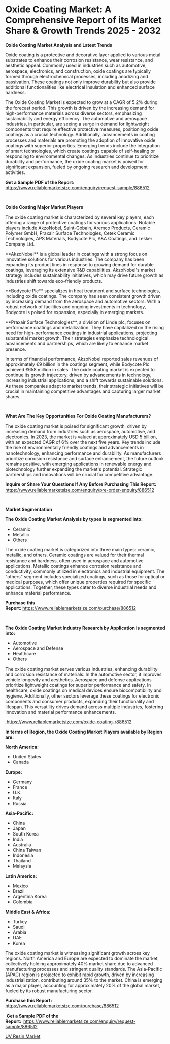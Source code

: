 <p><h1>Oxide Coating Market: A Comprehensive Report of its Market Share & Growth Trends 2025 - 2032</h1></p><p><strong>Oxide Coating Market Analysis and Latest Trends</strong></p>
<p><p>Oxide coating is a protective and decorative layer applied to various metal substrates to enhance their corrosion resistance, wear resistance, and aesthetic appeal. Commonly used in industries such as automotive, aerospace, electronics, and construction, oxide coatings are typically formed through electrochemical processes, including anodizing and passivation. These coatings not only improve durability but also provide additional functionalities like electrical insulation and enhanced surface hardness.</p><p>The Oxide Coating Market is expected to grow at a CAGR of 5.2% during the forecast period. This growth is driven by the increasing demand for high-performance materials across diverse sectors, emphasizing sustainability and energy efficiency. The automotive and aerospace industries, in particular, are seeing a surge in demand for lightweight components that require effective protective measures, positioning oxide coatings as a crucial technology. Additionally, advancements in coating processes and materials are promoting the adoption of innovative oxide coatings with superior properties. Emerging trends include the integration of smart technologies, which create coatings capable of self-healing or responding to environmental changes. As industries continue to prioritize durability and performance, the oxide coating market is poised for significant expansion, fueled by ongoing research and development activities.</p></p>
<p><strong>Get a Sample PDF of the Report:&nbsp;</strong> <a href="https://www.reliablemarketsize.com/enquiry/request-sample/886512?utm_campaign=2481&utm_medium=2&utm_source=Github&utm_content=ia&utm_term=31032025&utm_id=oxide-coating">https://www.reliablemarketsize.com/enquiry/request-sample/886512</a></p>
<p>&nbsp;</p>
<p><strong>Oxide Coating Major Market Players</strong></p>
<p><p>The oxide coating market is characterized by several key players, each offering a range of protective coatings for various applications. Notable players include AkzoNobel, Saint-Gobain, Aremco Products, Ceramic Polymer GmbH, Praxair Surface Technologies, Cetek Ceramic Technologies, APS Materials, Bodycote Plc, A&A Coatings, and Lesker Company Ltd.</p><p>**AkzoNobel** is a global leader in coatings with a strong focus on innovative solutions for various industries. The company has been expanding its product lines in response to growing demand for durable coatings, leveraging its extensive R&D capabilities. AkzoNobel's market strategy includes sustainability initiatives, which may drive future growth as industries shift towards eco-friendly products.</p><p>**Bodycote Plc** specializes in heat treatment and surface technologies, including oxide coatings. The company has seen consistent growth driven by increasing demand from the aerospace and automotive sectors. With a robust network of facilities and ongoing investments in technology, Bodycote is poised for expansion, especially in emerging markets.</p><p>**Praxair Surface Technologies**, a division of Linde plc, focuses on performance coatings and metallization. They have capitalized on the rising need for high-performance coatings in industrial applications, projecting substantial market growth. Their strategies emphasize technological advancements and partnerships, which are likely to enhance market presence.</p><p>In terms of financial performance, AkzoNobel reported sales revenues of approximately €9 billion in the coatings segment, while Bodycote Plc achieved £658 million in sales. The oxide coating market is expected to continue its growth trajectory, driven by advancements in technology, increasing industrial applications, and a shift towards sustainable solutions. As these companies adapt to market trends, their strategic initiatives will be crucial in maintaining competitive advantages and capturing larger market shares.</p></p>
<p>&nbsp;</p>
<p><strong>What Are The Key Opportunities For Oxide Coating Manufacturers?</strong></p>
<p><p>The oxide coating market is poised for significant growth, driven by increasing demand from industries such as aerospace, automotive, and electronics. In 2023, the market is valued at approximately USD 5 billion, with an expected CAGR of 6% over the next five years. Key trends include the rise of environmentally friendly coatings and advancements in nanotechnology, enhancing performance and durability. As manufacturers prioritize corrosion resistance and surface enhancement, the future outlook remains positive, with emerging applications in renewable energy and biotechnology further expanding the market's potential. Strategic partnerships and innovations will be crucial for competitive advantage.</p></p>
<p><strong>Inquire or Share Your Questions If Any Before Purchasing This Report:</strong> <a href="https://www.reliablemarketsize.com/enquiry/pre-order-enquiry/886512?utm_campaign=2481&utm_medium=2&utm_source=Github&utm_content=ia&utm_term=31032025&utm_id=oxide-coating">https://www.reliablemarketsize.com/enquiry/pre-order-enquiry/886512</a></p>
<p>&nbsp;</p>
<p><strong>Market Segmentation</strong></p>
<p><strong>The Oxide Coating Market Analysis by types is segmented into:</strong></p>
<p><ul><li>Ceramic</li><li>Metallic</li><li>Others</li></ul></p>
<p><p>The oxide coating market is categorized into three main types: ceramic, metallic, and others. Ceramic coatings are valued for their thermal resistance and hardness, often used in aerospace and automotive applications. Metallic coatings enhance corrosion resistance and conductivity, commonly utilized in electronics and industrial equipment. The "others" segment includes specialized coatings, such as those for optical or medical purposes, which offer unique properties required for specific applications. Together, these types cater to diverse industrial needs and enhance material performance.</p></p>
<p><strong>Purchase this Report:&nbsp;</strong><a href="https://www.reliablemarketsize.com/purchase/886512?utm_campaign=2481&utm_medium=2&utm_source=Github&utm_content=ia&utm_term=31032025&utm_id=oxide-coating">https://www.reliablemarketsize.com/purchase/886512</a></p>
<p>&nbsp;</p>
<p><strong>The Oxide Coating Market Industry Research by Application is segmented into:</strong></p>
<p><ul><li>Automotive</li><li>Aerospace and Defense</li><li>Healthcare</li><li>Others</li></ul></p>
<p><p>The oxide coating market serves various industries, enhancing durability and corrosion resistance of materials. In the automotive sector, it improves vehicle longevity and aesthetics. Aerospace and defense applications prioritize lightweight coatings for superior performance and safety. In healthcare, oxide coatings on medical devices ensure biocompatibility and hygiene. Additionally, other sectors leverage these coatings for electronic components and consumer products, expanding their functionality and lifespan. This versatility drives demand across multiple industries, fostering innovation and material performance enhancements.</p></p>
<p><a href="https://www.reliablemarketsize.com/oxide-coating-r886512?utm_campaign=2481&utm_medium=2&utm_source=Github&utm_content=ia&utm_term=31032025&utm_id=oxide-coating">&nbsp;https://www.reliablemarketsize.com/oxide-coating-r886512</a></p>
<p><strong>In terms of Region, the Oxide Coating Market Players available by Region are:</strong></p>
<p>
    <p> <strong> North America: </strong>
        <ul>
            <li>United States</li>
            <li>Canada</li>
        </ul>
        </p> 
    <p> <strong> Europe: </strong>
        <ul>
            <li>Germany</li>
            <li>France</li>
            <li>U.K.</li>
            <li>Italy</li>
            <li>Russia</li>
        </ul>
        </p> 
    <p> <strong> Asia-Pacific: </strong>
        <ul>
            <li>China</li>
            <li>Japan</li>
            <li>South Korea</li>
            <li>India</li>
            <li>Australia</li>
            <li>China Taiwan</li>
            <li>Indonesia</li>
            <li>Thailand</li>
            <li>Malaysia</li>
        </ul>
        </p> 
    <p> <strong> Latin America: </strong>
        <ul>
            <li>Mexico</li>
            <li>Brazil</li>
            <li>Argentina Korea</li>
            <li>Colombia</li>
        </ul>
        </p> 
    <p> <strong> Middle East & Africa: </strong>
        <ul>
            <li>Turkey</li>
            <li>Saudi</li>
            <li>Arabia</li>
            <li>UAE</li>
            <li>Korea</li>
        </ul>
    </p>
    </p>
<p><p>The oxide coating market is witnessing significant growth across key regions. North America and Europe are expected to dominate the market, collectively holding approximately 40% market share due to advanced manufacturing processes and stringent quality standards. The Asia-Pacific (APAC) region is projected to exhibit rapid growth, driven by increasing industrialization, contributing around 35% to the market. China is emerging as a major player, accounting for approximately 20% of the global market, fueled by its robust manufacturing sector.</p></p>
<p><strong>Purchase this Report: </strong><a href="https://www.reliablemarketsize.com/purchase/886512?utm_campaign=2481&utm_medium=2&utm_source=Github&utm_content=ia&utm_term=31032025&utm_id=oxide-coating">https://www.reliablemarketsize.com/purchase/886512</a></p>
<p>&nbsp;<strong>Get a Sample PDF of the Report:&nbsp;&nbsp;</strong><a href="https://www.reliablemarketsize.com/enquiry/request-sample/886512?utm_campaign=2481&utm_medium=2&utm_source=Github&utm_content=ia&utm_term=31032025&utm_id=oxide-coating">https://www.reliablemarketsize.com/enquiry/request-sample/886512</a></p>
<p><strong></strong></p>
<p><p><a href="https://github.com/maclarensidney/Market-Research-Report-List-1/blob/main/uv-resin-market.md?utm_campaign=2481&utm_medium=2&utm_source=Github&utm_content=ia&utm_term=31032025&utm_id=oxide-coating">UV Resin Market</a></p></p>